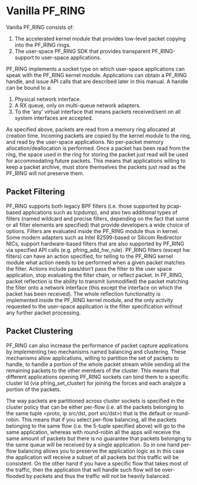 # Vanilla PF_RING

Vanilla PF_RING consists of:
1. The accelerated kernel module that provides low-level packet copying into the PF_RING rings.
2. The user-space PF_RING SDK that provides transparent PF_RING-support to user-space applications.

PF_RING implements a socket type on which user-space applications can speak with the PF_RING kernel module. 
Applications can obtain a PF_RING handle, and issue API calls that are described later in this manual. 
A handle can be bound to a:
1. Physical network interface.
2. A RX queue, only on multi-queue network adapters.
3. To the ‘any’ virtual interface that means packets received/sent on all system interfaces are accepted.

As specified above, packets are read from a memory ring allocated at creation time. 
Incoming packets are copied by the kernel module to the ring, and read by the user-space applications. 
No per-packet memory allocation/deallocation is performed. Once a packet has been read from the ring, 
the space used in the ring for storing the packet just read will be used for accommodating future packets. 
This means that applications willing to keep a packet archive, must store themselves the packets just read 
as the PF_RING will not preserve them.

## Packet Filtering
PF_RING supports both legacy BPF filters (i.e. those supported by pcap-based applications such as tcpdump), 
and also two additional types of filters (named wildcard and precise filters, depending on the fact that 
some or all filter elements are specified) that provide developers a wide choice of options. 
Filters are evaluated inside the PF_RING module thus in kernel. Some modern adapters such as Intel 82599-based 
or Silicom Redirector NICs, support hardware-based filters that are also supported by PF_RING via specified 
API calls (e.g. pfring_add_hw_rule). PF_RING filters (except hw filters) can have an action specified, for 
telling to the PF_RING kernel module what action needs to be performed when a given packet matches the filter. 
Actions include pass/don’t pass the filter to the user space application, stop evaluating the filter chain, or 
reflect packet. In PF_RING, packet reflection is the ability to transmit (unmodified) the packet matching the 
filter onto a network interface (this except the interface on which the packet has been received). The whole 
reflection functionality is implemented inside the PF_RING kernel module, and the only activity requested to 
the user-space application is the filter specification without any further packet processing.

## Packet Clustering
PF_RING can also increase the performance of packet capture applications by implementing two mechanisms named 
balancing and clustering. These mechanisms allow applications, willing to partition the set of packets to 
handle, to handle a portion of the whole packet stream while sending all the remaining packets to the other 
members of the cluster. This means that different applications opening PF_RING sockets can bind them to a 
specific cluster Id (via pfring_set_cluster) for joining the forces and each analyze a portion of the packets.

The way packets are partitioned across cluster sockets is specified in the cluster policy that can be either 
per-flow (i.e. all the packets belonging to the same tuple <proto, ip src/dst, port src/dst>) that is the 
default or round-robin. This means that if you select per-flow balancing, all the packets belonging to the 
same flow (i.e. the 5-tuple specified above) will go to the same application, whereas with round-robin all 
the apps will receive the same amount of packets but there is no guarantee that packets belonging to the same 
queue will be received by a single application. So in one hand per-flow balancing allows you to preserve the 
application logic as in this case the application will receive a subset of all packets but this traffic will 
be consistent. On the other hand if you have a specific flow that takes most of the traffic, then the 
application that will handle such flow will be over-flooded by packets and thus the traffic will not be heavily 
balanced.

